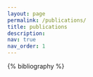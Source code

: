 ```yaml
---
layout: page
permalink: /publications/
title: publications
description: 
nav: true
nav_order: 1
---
```


<!-- _pages/publications.md -->
<div class="publications">

<!-- {% for y in page.years %} -->
  <!-- <h2 class="year">{{y}}</h2> -->
{% bibliography %}
  <!-- {% bibliography -f papers --group_by year %} -->
<!-- {% endfor %} -->

</div>
